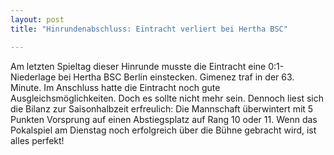 ```yaml
---
layout: post
title: "Hinrundenabschluss: Eintracht verliert bei Hertha BSC"

---
```


Am letzten Spieltag dieser Hinrunde musste die Eintracht eine 0:1-Niederlage bei Hertha BSC Berlin einstecken. Gimenez traf in der 63. Minute. Im Anschluss hatte die Eintracht noch gute Ausgleichsmöglichkeiten. Doch es sollte nicht mehr sein. Dennoch liest sich die Bilanz zur Saisonhalbzeit erfreulich: Die Mannschaft überwintert mit 5 Punkten Vorsprung auf einen Abstiegsplatz auf Rang 10 oder 11. Wenn das Pokalspiel am Dienstag noch erfolgreich über die Bühne gebracht wird, ist alles perfekt!


